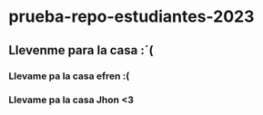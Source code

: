 # prueba-repo-estudiantes-2023

## Llevenme para la casa :´(
### Llevame pa la casa efren :(
### Llevame pa la casa Jhon <3
